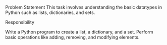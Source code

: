 Problem Statement 
This task involves understanding the basic datatypes in Python such as lists, dictionaries, and sets.

Responsibility

Write a Python program to create a list, a dictionary, and a set. Perform basic operations like adding, removing, and modifying elements.
